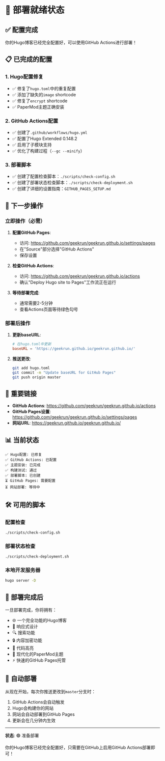 # 🚀 部署就绪状态

## ✅ 配置完成

你的Hugo博客已经完全配置好，可以使用GitHub Actions进行部署！

## 📋 已完成的配置

### 1. Hugo配置修复
- ✅ 修复了`hugo.toml`中的重复配置
- ✅ 添加了缺失的`image` shortcode
- ✅ 修复了`encrypt` shortcode
- ✅ PaperMod主题正确安装

### 2. GitHub Actions配置
- ✅ 创建了`.github/workflows/hugo.yml`
- ✅ 配置了Hugo Extended 0.148.2
- ✅ 启用了子模块支持
- ✅ 优化了构建过程（`--gc --minify`）

### 3. 部署脚本
- ✅ 创建了配置检查脚本：`./scripts/check-config.sh`
- ✅ 创建了部署状态检查脚本：`./scripts/check-deployment.sh`
- ✅ 创建了详细的设置指南：`GITHUB_PAGES_SETUP.md`

## 🎯 下一步操作

### 立即操作（必需）

1. **配置GitHub Pages**:
   - 访问: https://github.com/geekrun/geekrun.github.io/settings/pages
   - 在"Source"部分选择"GitHub Actions"
   - 保存设置

2. **检查GitHub Actions**:
   - 访问: https://github.com/geekrun/geekrun.github.io/actions
   - 确认"Deploy Hugo site to Pages"工作流正在运行

3. **等待部署完成**:
   - 通常需要2-5分钟
   - 查看Actions页面等待绿色勾号

### 部署后操作

1. **更新baseURL**:
   ```toml
   # 在hugo.toml中更新
   baseURL = 'https://geekrun.github.io/geekrun.github.io/'
   ```

2. **推送更改**:
   ```bash
   git add hugo.toml
   git commit -m "Update baseURL for GitHub Pages"
   git push origin master
   ```

## 🔗 重要链接

- **GitHub Actions**: https://github.com/geekrun/geekrun.github.io/actions
- **GitHub Pages设置**: https://github.com/geekrun/geekrun.github.io/settings/pages
- **网站URL**: https://geekrun.github.io/geekrun.github.io/

## 📊 当前状态

```
✅ Hugo配置: 已修复
✅ GitHub Actions: 已配置
✅ 主题安装: 已完成
✅ 构建测试: 通过
✅ 部署脚本: 已创建
⏳ GitHub Pages: 需要配置
⏳ 网站部署: 等待中
```

## 🛠️ 可用的脚本

### 配置检查
```bash
./scripts/check-config.sh
```

### 部署状态检查
```bash
./scripts/check-deployment.sh
```

### 本地开发服务器
```bash
hugo server -D
```

## 🎉 部署完成后

一旦部署完成，你将拥有：

- 🌐 一个完全功能的Hugo博客
- 📱 响应式设计
- 🔍 搜索功能
- 🔒 内容加密功能
- 📝 代码高亮
- 🎨 现代化的PaperMod主题
- ⚡ 快速的GitHub Pages托管

## 🚀 自动部署

从现在开始，每次你推送更改到`master`分支时：

1. GitHub Actions会自动触发
2. Hugo会构建你的网站
3. 网站会自动部署到GitHub Pages
4. 更新会在几分钟内生效

---

**状态**: 🟢 准备部署

你的Hugo博客已经完全配置好，只需要在GitHub上启用GitHub Actions部署即可！ 